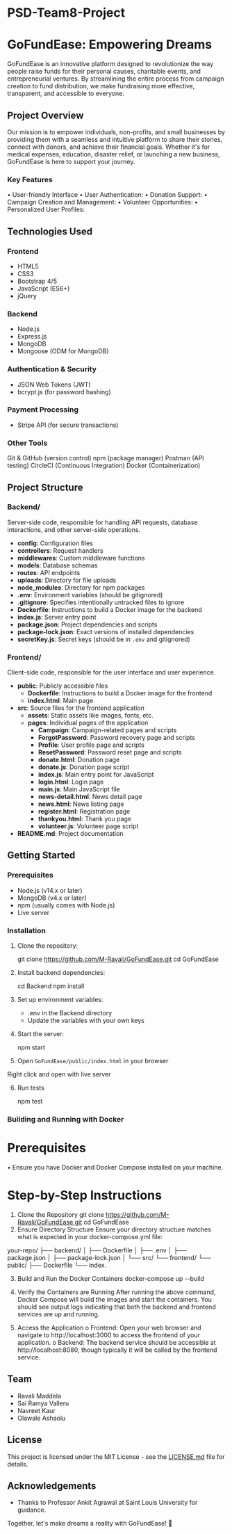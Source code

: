 # PSD-Team8-Project

# GoFundEase: Empowering Dreams

GoFundEase is an innovative platform designed to revolutionize the way people raise funds for their personal causes, charitable events, and entrepreneurial ventures. By streamlining the entire process from campaign creation to fund distribution, we make fundraising more effective, transparent, and accessible to everyone.

## Project Overview

Our mission is to empower individuals, non-profits, and small businesses by providing them with a seamless and intuitive platform to share their stories, connect with donors, and achieve their financial goals. Whether it's for medical expenses, education, disaster relief, or launching a new business, GoFundEase is here to support your journey.

### Key Features

•	User-friendly Interface
•	User Authentication:
•	Donation Support:
•	Campaign Creation and Management:
•	Volunteer Opportunities:
•	Personalized User Profiles:

## Technologies Used

### Frontend
- HTML5
- CSS3
- Bootstrap 4/5
- JavaScript (ES6+)
- jQuery

### Backend
- Node.js
- Express.js
- MongoDB
- Mongoose (ODM for MongoDB)

### Authentication & Security
- JSON Web Tokens (JWT)
- bcrypt.js (for password hashing)

### Payment Processing
- Stripe API (for secure transactions)

### Other Tools

Git & GitHub (version control)
npm (package manager)
Postman (API testing)
CircleCI (Continuous Integration)
Docker (Containerization)

## Project Structure

### Backend/
Server-side code, responsible for handling API requests, database interactions, and other server-side operations.

- **config**: Configuration files
- **controllers**: Request handlers
- **middlewares**: Custom middleware functions
- **models**: Database schemas
- **routes**: API endpoints
- **uploads**: Directory for file uploads
- **node_modules**: Directory for npm packages
- **.env**: Environment variables (should be gitignored)
- **.gitignore**: Specifies intentionally untracked files to ignore
- **Dockerfile**: Instructions to build a Docker image for the backend
- **index.js**: Server entry point
- **package.json**: Project dependencies and scripts
- **package-lock.json**: Exact versions of installed dependencies
- **secretKey.js**: Secret keys (should be in `.env` and gitignored)

### Frontend/
Client-side code, responsible for the user interface and user experience.

- **public**: Publicly accessible files
  - **Dockerfile**: Instructions to build a Docker image for the frontend
  - **index.html**: Main page
- **src**: Source files for the frontend application
  - **assets**: Static assets like images, fonts, etc.
  - **pages**: Individual pages of the application
    - **Campaign**: Campaign-related pages and scripts
    - **ForgotPassword**: Password recovery page and scripts
    - **Profile**: User profile page and scripts
    - **ResetPassword**: Password reset page and scripts
    - **donate.html**: Donation page
    - **donate.js**: Donation page script
    - **index.js**: Main entry point for JavaScript
    - **login.html**: Login page
    - **main.js**: Main JavaScript file
    - **news-detail.html**: News detail page
    - **news.html**: News listing page
    - **register.html**: Registration page
    - **thankyou.html**: Thank you page
    - **volunteer.js**: Volunteer page script
- **README.md**: Project documentation

## Getting Started

### Prerequisites
- Node.js (v14.x or later)
- MongoDB (v4.x or later)
- npm (usually comes with Node.js)
- Live server

### Installation

1. Clone the repository:
 
   git clone https://github.com/M-Ravali/GoFundEase.git
   cd GoFundEase
  

2. Install backend dependencies:
 
   cd Backend
   npm install


3. Set up environment variables:
   - .env in the Backend directory
   - Update the variables with your own keys

4. Start the server:
   
   npm start
   

5. Open `GoFundEase/public/index.html` in your browser

  Right click and open with live server

6. Run tests
    
   npm test


### Building and Running with Docker

# Prerequisites
•	Ensure you have Docker and Docker Compose installed on your machine.

# Step-by-Step Instructions
1.	Clone the Repository 
git clone https://github.com/M-Ravali/GoFundEase.git
cd GoFundEase
2.	Ensure Directory Structure Ensure your directory structure matches what is expected in your docker-compose.yml file: 

your-repo/
├── backend/
│   ├── Dockerfile
│   ├── .env
│   ├── package.json
│   ├── package-lock.json
│   └── src/
└── frontend/
    └── public/
        ├── Dockerfile
        └── index.
        
3.	Build and Run the Docker Containers 
docker-compose up --build

4.	Verify the Containers are Running After running the above command, Docker Compose will build the images and start the containers. You should see output logs indicating that both the backend and frontend services are up and running.

5.	Access the Application 
o	Frontend: Open your web browser and navigate to http://localhost:3000 to access the frontend of your application.
o	Backend: The backend service should be accessible at http://localhost:8080, though typically it will be called by the frontend service.


## Team

- Ravali Maddela 
- Sai Ramya Valleru
- Navreet Kaur 
- Olawale Ashaolu 

## License

This project is licensed under the MIT License - see the [LICENSE.md](LICENSE.md) file for details.

## Acknowledgements

- Thanks to Professor Ankit Agrawal at Saint Louis University for guidance.

Together, let's make dreams a reality with GoFundEase! 🚀
